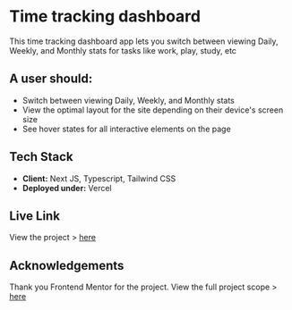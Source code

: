 # Time tracking dashboard

This time tracking dashboard app lets you switch between viewing Daily, Weekly, and Monthly stats for tasks like work, play, study, etc
## A user should:

- Switch between viewing Daily, Weekly, and Monthly stats
- View the optimal layout for the site depending on their device's screen size
- See hover states for all interactive elements on the page
## Tech Stack

- **Client:** Next JS, Typescript, Tailwind CSS
- **Deployed under:** Vercel

## Live Link

View the project > [here](https://time-tracking-dun-dashboard.vercel.app)


## Acknowledgements

Thank you Frontend Mentor for the project. View the full project scope > [here](https://www.frontendmentor.io/challenges/time-tracking-dashboard-UIQ7167Jw)
